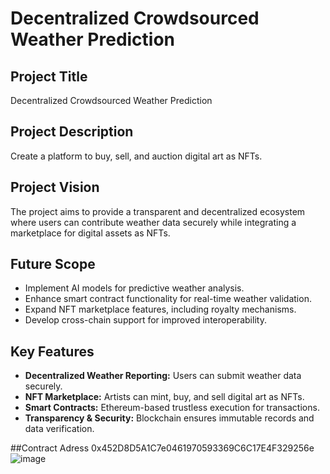 # Decentralized Crowdsourced Weather Prediction

## Project Title
Decentralized Crowdsourced Weather Prediction

## Project Description
Create a platform to buy, sell, and auction digital art as NFTs.

## Project Vision
The project aims to provide a transparent and decentralized ecosystem where users can contribute weather data securely while integrating a marketplace for digital assets as NFTs.

## Future Scope
- Implement AI models for predictive weather analysis.
- Enhance smart contract functionality for real-time weather validation.
- Expand NFT marketplace features, including royalty mechanisms.
- Develop cross-chain support for improved interoperability.

## Key Features
- **Decentralized Weather Reporting:** Users can submit weather data securely.
- **NFT Marketplace:** Artists can mint, buy, and sell digital art as NFTs.
- **Smart Contracts:** Ethereum-based trustless execution for transactions.
- **Transparency & Security:** Blockchain ensures immutable records and data verification.

##Contract Adress
0x452D8D5A1C7e0461970593369C6C17E4F329256e
![image](https://github.com/user-attachments/assets/16e2cf73-371e-4ed2-8c64-e4f432e865c2)





